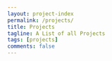 ```yaml
---
layout: project-index
permalink: /projects/
title: Projects
tagline: A List of all Projects
tags: [projects]
comments: false
---
```

